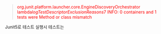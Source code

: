 > <span style="color: red">org.junit.platform.launcher.core.EngineDiscoveryOrchestrator lambda$logTestDescriptorExclusionReasons$7
INFO: 0 containers and 1 tests were Method or class mismatch

Junit5로 테스트 실행시 테스트는 
<!--stackedit_data:
eyJoaXN0b3J5IjpbMTE3NjExMTExNl19
-->